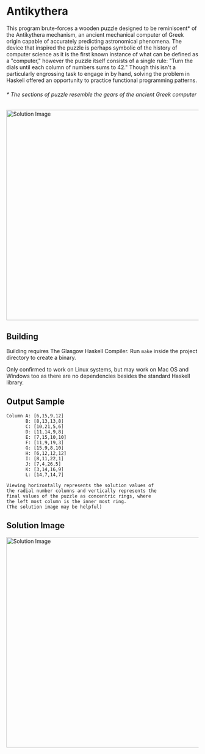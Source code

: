 # Antikythera
This program brute-forces a wooden puzzle designed to be reminiscent* of the Antikythera mechanism, an ancient mechanical computer of Greek origin capable of accurately predicting astronomical phenomena. The device that inspired the puzzle is perhaps symbolic of the history of computer science as it is the first known instance of what can be defined as a "computer," however the puzzle itself consists of a single rule: "Turn the dials until each column of numbers sums to 42." Though this isn't a particularly engrossing task to engage in by hand, solving the problem in Haskell offered an opportunity to practice functional programming patterns.

###### * The sections of puzzle resemble the gears of the ancient Greek computer
<img src="https://user-images.githubusercontent.com/61144046/158667528-d7e387fb-5b41-4ee9-88d2-c902b7303bbe.jpg" alt="Solution Image" width="550"/>


## Building
Building requires The Glasgow Haskell Compiler. Run `make` inside the project directory to create a binary.

Only confirmed to work on Linux systems, but may work on Mac OS and Windows too as there are no dependencies besides the standard Haskell library.

## Output Sample
```
Column A: [6,15,9,12]
       B: [8,13,13,8]
       C: [10,21,5,6]
       D: [11,14,9,8]
       E: [7,15,10,10]
       F: [11,9,19,3]
       G: [15,9,8,10]
       H: [6,12,12,12]
       I: [8,11,22,1]
       J: [7,4,26,5]
       K: [3,14,16,9]
       L: [14,7,14,7]

Viewing horizontally represents the solution values of
the radial number columns and vertically represents the
final values of the puzzle as concentric rings, where
the left most column is the inner most ring.
(The solution image may be helpful)
```

## Solution Image
<img src="https://user-images.githubusercontent.com/61144046/158664620-33ae6797-3786-4dce-9d2c-3a2e22c1d529.jpg" alt="Solution Image" width="550"/>
